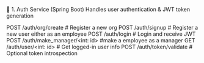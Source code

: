 🔐 1. Auth Service (Spring Boot)
Handles user authentication & JWT token generation

POST   /auth/org/create       # Register a new org
POST   /auth/signup           # Register a new user either as an employee
POST   /auth/login            # Login and receive JWT
POST   /auth/make_manager/<int: id>   #make a employee as a manager
GET    /auth/user/<int: id>   # Get logged-in user info
POST   /auth/token/validate   # Optional token introspection
